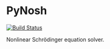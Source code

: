 PyNosh
======
[![Build Status](https://travis-ci.org/nschloe/PyNosh.png?branch=master)](https://travis-ci.org/nschloe/PyNosh)

Nonlinear Schrödinger equation solver.
